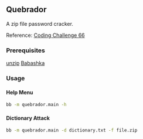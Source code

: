 ## Quebrador

A zip file password cracker.

Reference: [Coding Challenge 66](https://codingchallenges.substack.com/p/coding-challenge-66-zip-file-cracker)

### Prerequisites

[unzip](https://linux.die.net/man/1/unzip)
[Babashka](https://github.com/babashka/babashka)

### Usage

#### Help Menu

```bash
bb -m quebrador.main -h
```

#### Dictionary Attack

```bash
bb -m quebrador.main -d dictionary.txt -f file.zip
```
